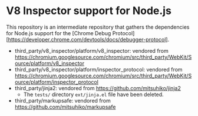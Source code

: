 V8 Inspector support for Node.js
================================

This repository is an intermediate repository that gathers the dependencies for
Node.js support for the [Chrome Debug Protocol][https://developer.chrome.com/devtools/docs/debugger-protocol].

* third_party/v8_inspector/platform/v8_inspector: vendored from https://chromium.googlesource.com/chromium/src/third_party/WebKit/Source/platform/v8_inspector
* third_party/v8_inspector/platform/inspector_protocol: vendored from https://chromium.googlesource.com/chromium/src/third_party/WebKit/Source/platform/inspector_protocol
* third_party/jinja2: vendored from https://github.com/mitsuhiko/jinja2
  * The `tests/` directory `ext/jinja.el` file have been deleted.
* third_party/markupsafe: vendored from https://github.com/mitsuhiko/markupsafe
